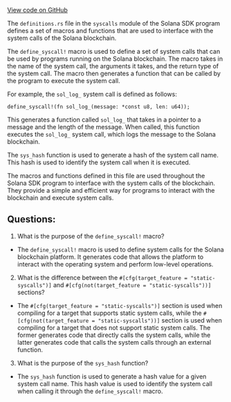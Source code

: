 
[View code on GitHub](https://github.com/solana-labs/solana/blob/master/sdk/program/src/syscalls/definitions.rs)

The `definitions.rs` file in the `syscalls` module of the Solana SDK program defines a set of macros and functions that are used to interface with the system calls of the Solana blockchain. 

The `define_syscall!` macro is used to define a set of system calls that can be used by programs running on the Solana blockchain. The macro takes in the name of the system call, the arguments it takes, and the return type of the system call. The macro then generates a function that can be called by the program to execute the system call. 

For example, the `sol_log_` system call is defined as follows: 

```
define_syscall!(fn sol_log_(message: *const u8, len: u64));
```

This generates a function called `sol_log_` that takes in a pointer to a message and the length of the message. When called, this function executes the `sol_log_` system call, which logs the message to the Solana blockchain. 

The `sys_hash` function is used to generate a hash of the system call name. This hash is used to identify the system call when it is executed. 

The macros and functions defined in this file are used throughout the Solana SDK program to interface with the system calls of the blockchain. They provide a simple and efficient way for programs to interact with the blockchain and execute system calls.
## Questions: 
 1. What is the purpose of the `define_syscall!` macro?
- The `define_syscall!` macro is used to define system calls for the Solana blockchain platform. It generates code that allows the platform to interact with the operating system and perform low-level operations.

2. What is the difference between the `#[cfg(target_feature = "static-syscalls")]` and `#[cfg(not(target_feature = "static-syscalls"))]` sections?
- The `#[cfg(target_feature = "static-syscalls")]` section is used when compiling for a target that supports static system calls, while the `#[cfg(not(target_feature = "static-syscalls"))]` section is used when compiling for a target that does not support static system calls. The former generates code that directly calls the system calls, while the latter generates code that calls the system calls through an external function.

3. What is the purpose of the `sys_hash` function?
- The `sys_hash` function is used to generate a hash value for a given system call name. This hash value is used to identify the system call when calling it through the `define_syscall!` macro.